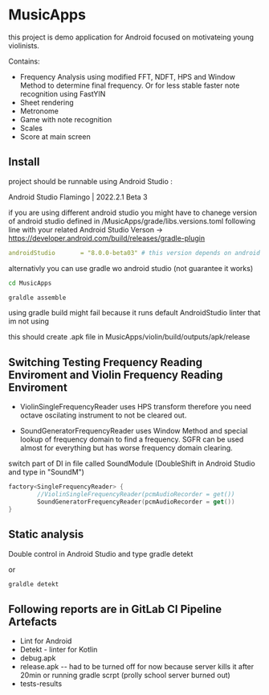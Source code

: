 # MusicApps

this project is demo application for Android focused on motivateing young violinists. 

Contains:
- Frequency Analysis using modified FFT, NDFT, HPS and Window Method to determine final frequency. Or for less stable faster note recognition using FastYIN
- Sheet rendering
- Metronome
- Game with note recognition
- Scales
- Score at main screen

## Install

project should be runnable using Android Studio :

Android Studio Flamingo | 2022.2.1 Beta 3


if you are using different android studio you might have to chanege version of android studio defined in /MusicApps/grade/libs.versions.toml following line with your related Android Studio Verson -> https://developer.android.com/build/releases/gradle-plugin

```yaml
androidStudio       = "8.0.0-beta03" # this version depends on android studio version
```

alternativly you can use gradle wo android studio (not guarantee it works)

``` bash
cd MusicApps
```

``` bash
graldle assemble 
```

using gradle build might fail because it runs default AndroidStudio linter that im not using


this should create .apk file in MusicApps/violin/build/outputs/apk/release

## Switching Testing Frequency Reading Enviroment and Violin Frequency Reading Enviroment

- ViolinSingleFrequencyReader uses HPS transform therefore you need octave oscilating instrument to not be cleared out.

- SoundGeneratorFrequencyReader uses Window Method and special lookup of frequency domain to find a frequency. SGFR can be used almost for everything but has worse frequency domain clearing.


switch part of DI in file called SoundModule (DoubleShift in Android Studio and type in "SoundM") 

``` Kotlin 
factory<SingleFrequencyReader> {
        //ViolinSingleFrequencyReader(pcmAudioRecorder = get())
        SoundGeneratorFrequencyReader(pcmAudioRecorder = get())
}
```

## Static analysis

Double control in Android Studio and type gradle detekt

or

``` bash
graldle detekt 
```

## Following reports are in GitLab CI Pipeline Artefacts

- Lint for Android 
- Detekt - linter for Kotlin
- debug.apk
- release.apk -- had to be turned off for now because server kills it after 20min or running gradle scrpt (prolly school server burned out)
- tests-results
